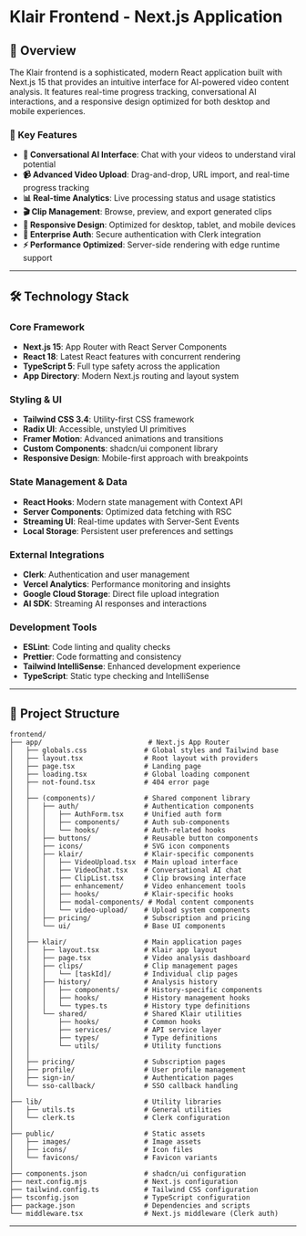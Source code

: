 # Klair Frontend - Next.js Application

## 📖 Overview

The Klair frontend is a sophisticated, modern React application built with Next.js 15 that provides an intuitive interface for AI-powered video content analysis. It features real-time progress tracking, conversational AI interactions, and a responsive design optimized for both desktop and mobile experiences.

### 🎯 Key Features

- **🤖 Conversational AI Interface**: Chat with your videos to understand viral potential
- **📹 Advanced Video Upload**: Drag-and-drop, URL import, and real-time progress tracking
- **📊 Real-time Analytics**: Live processing status and usage statistics
- **🎬 Clip Management**: Browse, preview, and export generated clips
- **📱 Responsive Design**: Optimized for desktop, tablet, and mobile devices
- **🔐 Enterprise Auth**: Secure authentication with Clerk integration
- **⚡ Performance Optimized**: Server-side rendering with edge runtime support

---

## 🛠️ Technology Stack

### Core Framework
- **Next.js 15**: App Router with React Server Components
- **React 18**: Latest React features with concurrent rendering
- **TypeScript 5**: Full type safety across the application
- **App Directory**: Modern Next.js routing and layout system

### Styling & UI
- **Tailwind CSS 3.4**: Utility-first CSS framework
- **Radix UI**: Accessible, unstyled UI primitives
- **Framer Motion**: Advanced animations and transitions
- **Custom Components**: shadcn/ui component library
- **Responsive Design**: Mobile-first approach with breakpoints

### State Management & Data
- **React Hooks**: Modern state management with Context API
- **Server Components**: Optimized data fetching with RSC
- **Streaming UI**: Real-time updates with Server-Sent Events
- **Local Storage**: Persistent user preferences and settings

### External Integrations
- **Clerk**: Authentication and user management
- **Vercel Analytics**: Performance monitoring and insights
- **Google Cloud Storage**: Direct file upload integration
- **AI SDK**: Streaming AI responses and interactions

### Development Tools
- **ESLint**: Code linting and quality checks
- **Prettier**: Code formatting and consistency
- **Tailwind IntelliSense**: Enhanced development experience
- **TypeScript**: Static type checking and IntelliSense

---

## 📂 Project Structure

```
frontend/
├── app/                          # Next.js App Router
│   ├── globals.css              # Global styles and Tailwind base
│   ├── layout.tsx               # Root layout with providers
│   ├── page.tsx                 # Landing page
│   ├── loading.tsx              # Global loading component
│   ├── not-found.tsx            # 404 error page
│   │
│   ├── (components)/            # Shared component library
│   │   ├── auth/                # Authentication components
│   │   │   ├── AuthForm.tsx     # Unified auth form
│   │   │   ├── components/      # Auth sub-components
│   │   │   └── hooks/           # Auth-related hooks
│   │   ├── buttons/             # Reusable button components
│   │   ├── icons/               # SVG icon components
│   │   ├── klair/               # Klair-specific components
│   │   │   ├── VideoUpload.tsx  # Main upload interface
│   │   │   ├── VideoChat.tsx    # Conversational AI chat
│   │   │   ├── ClipList.tsx     # Clip browsing interface
│   │   │   ├── enhancement/     # Video enhancement tools
│   │   │   ├── hooks/           # Klair-specific hooks
│   │   │   ├── modal-components/ # Modal content components
│   │   │   └── video-upload/    # Upload system components
│   │   ├── pricing/             # Subscription and pricing
│   │   └── ui/                  # Base UI components
│   │
│   ├── klair/                   # Main application pages
│   │   ├── layout.tsx           # Klair app layout
│   │   ├── page.tsx             # Video analysis dashboard
│   │   ├── clips/               # Clip management pages
│   │   │   └── [taskId]/        # Individual clip pages
│   │   ├── history/             # Analysis history
│   │   │   ├── components/      # History-specific components
│   │   │   ├── hooks/           # History management hooks
│   │   │   └── types.ts         # History type definitions
│   │   └── shared/              # Shared Klair utilities
│   │       ├── hooks/           # Common hooks
│   │       ├── services/        # API service layer
│   │       ├── types/           # Type definitions
│   │       └── utils/           # Utility functions
│   │
│   ├── pricing/                 # Subscription pages
│   ├── profile/                 # User profile management
│   ├── sign-in/                 # Authentication pages
│   └── sso-callback/            # SSO callback handling
│
├── lib/                         # Utility libraries
│   ├── utils.ts                 # General utilities
│   └── clerk.ts                 # Clerk configuration
│
├── public/                      # Static assets
│   ├── images/                  # Image assets
│   ├── icons/                   # Icon files
│   └── favicons/                # Favicon variants
│
├── components.json              # shadcn/ui configuration
├── next.config.mjs              # Next.js configuration
├── tailwind.config.ts           # Tailwind CSS configuration
├── tsconfig.json                # TypeScript configuration
├── package.json                 # Dependencies and scripts
└── middleware.tsx               # Next.js middleware (Clerk auth)
```

---